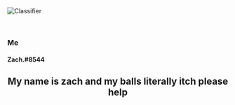 
<img src="https://atpajdskvqi.pythonanywhere.com/banner.png" alt="Classifier">

<p align="center"> <br>
  <h3>Me</h3>
  
  <h4>Zach.#8544</h4>
</p>
<h2 style="text-align: center"> My name is zach and my balls literally itch please help </h2>
